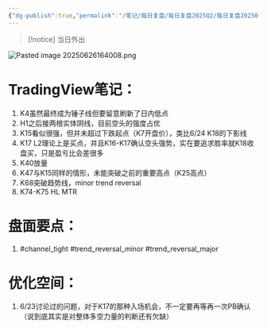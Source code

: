 ```yaml
---
{"dg-publish":true,"permalink":"/笔记/每日复盘/每日复盘2025Q2/每日复盘202506/20250625/"}
---
```


>[!notice] 当日外出




![Pasted image 20250626164008.png](/img/user/%E5%9B%BE%E7%89%87%E5%AD%98%E6%94%BE%E5%9C%B0/Pasted%20image%2020250626164008.png)
# TradingView笔记：
1. K4虽然最终成为锤子线但要留意刷新了日内低点
2. H1之后接两根实体阴线，目前空头的强度占优
3. K15看似很强，但并未超过下跌起点（K7开盘价），类比6/24 K18的下影线
4. K17 L2理论上是买点，并且K16-K17确认空头强势，实在要追求胜率就K18收盘买，只是盈亏比会差很多
5. K40放量
6. K47与K15同样的情形，未能突破之前的重要高点（K25高点）
7. K68突破趋势线，minor trend reversal
8. K74-K75 HL MTR
# 盘面要点：
1. #channel_tight #trend_reversal_minor #trend_reversal_major 
# 优化空间：
1. 6/23讨论过的问题，对于K17的那种入场机会，不一定要再等再一次PB确认（说到底其实是对整体多空力量的判断还有欠缺）